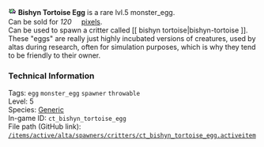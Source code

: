 ![ ](https://raw.githubusercontent.com/Ceterai/Enternia/main/items/active/alta/spawners/critters/ct_bishyn_tortoise_egg.png) **Bishyn Tortoise Egg** is a rare lvl.5 monster_egg.  
Can be sold for *120* <img src="https://starbounder.org/mediawiki/images/2/21/Pixel.png" width="12" height="16"/> [pixels](https://starbounder.org/Pixel).  
Can be used to spawn a critter called [[ bishyn tortoise|bishyn-tortoise ]].  
These "eggs" are really just highly incubated versions of creatures, used by altas during research, often for simulation purposes, which is why they tend to be friendly to their owner.

### Technical Information

Tags: `egg` `monster_egg` `spawner` `throwable`  
Level: 5  
Species: [Generic](https://starbounder.org/Perfectly_Generic_Item)  
In-game ID: `ct_bishyn_tortoise_egg`  
File path (GitHub link): [`/items/active/alta/spawners/critters/ct_bishyn_tortoise_egg.activeitem`](https://github.com/Ceterai/Enternia/blob/main/items/active/alta/spawners/critters/ct_bishyn_tortoise_egg.activeitem)

